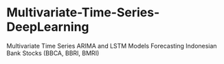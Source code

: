 # Multivariate-Time-Series-DeepLearning
Multivariate Time Series ARIMA and LSTM Models Forecasting Indonesian Bank Stocks (BBCA, BBRI, BMRI)
